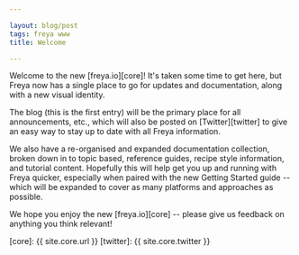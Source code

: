 ```yaml
---

layout: blog/post
tags: freya www
title: Welcome

---
```


Welcome to the new [freya.io][core]! It's taken some time to get here, but Freya now has a single place to go for updates and documentation, along with a new visual identity.

The blog (this is the first entry) will be the primary place for all announcements, etc., which will also be posted on [Twitter][twitter] to give an easy way to stay up to date with all Freya information.

We also have a re-organised and expanded documentation collection, broken down in to topic based, reference guides, recipe style information, and tutorial content. Hopefully this will help get you up and running with Freya quicker, especially when paired with the new Getting Started guide -- which will be expanded to cover as many platforms and approaches as possible.

We hope you enjoy the new [freya.io][core] -- please give us feedback on anything you think relevant!

<!-- Local -->

[core]: {{ site.core.url }}
[twitter]: {{ site.core.twitter }}
